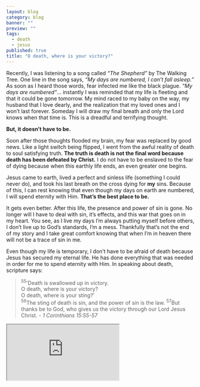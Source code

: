 ```yaml
---
layout: blog
category: blog
banner: ""
preview: ""
tags: 
  - death
  - jesus
published: true
title: "O death, where is your victory?"
---
```


Recently, I was listening to a song called _“The Shepherd”_ by The Walking Tree. One line in the song says, _“My days are numbered, I can’t fall asleep.”_ As soon as I heard those words, fear infected me like the black plague. _“My days are numbered”_… instantly I was reminded that my life is fleeting and that it could be gone tomorrow. My mind raced to my baby on the way, my husband that I love dearly, and the realization that my loved ones and I won’t last forever. Someday I will draw my final breath and only the Lord knows when that time is. This is a dreadful and terrifying thought.

**But, it doesn’t have to be.**

Soon after those thoughts flooded my brain, my fear was replaced by good news. Like a light switch being flipped, I went from the awful reality of death to soul satisfying truth. **The truth is death is not the final word because death has been defeated by Christ.** I do not have to be enslaved to the fear of dying because when this earthly life ends, an even greater one begins.

Jesus came to earth, lived a perfect and sinless life (something I could never do), and took his last breath on the cross dying for **my** sins. Because of this, I can rest knowing that even though my days on earth are numbered, I will spend eternity with Him. **That’s the best place to be.**

It gets even better. After this life, the presence and power of sin is gone. No longer will I have to deal with sin, it’s effects, and this war that goes on in my heart. You see, as I live my days I’m always putting myself before others, I don’t live up to God’s standards, I’m a mess. Thankfully that’s not the end of my story and I take great comfort knowing that when I’m in heaven there will not be a trace of sin in me.

Even though my life is temporary, I don’t have to be afraid of death because Jesus has secured my eternal life. He has done everything that was needed in order for me to spend eternity with Him. In speaking about death, scripture says:

<blockquote>
<sup>55</sup>'Death is swallowed up in victory.<br>
O death, where is your victory?<br>
O death, where is your sting?'<br>
<sup>56</sup>The sting of death is sin, and the power of sin is the law. <sup>57</sup>But thanks be to God, who gives us the victory through our Lord Jesus Christ. <cite>- 1 Corinthians 15:55-57</cite></blockquote>

<div class="Video-wrapper">
<iframe src="https://www.youtube.com/embed/Vd61rQSJF10?rel=0" allowfullscreen></iframe>
</div>
